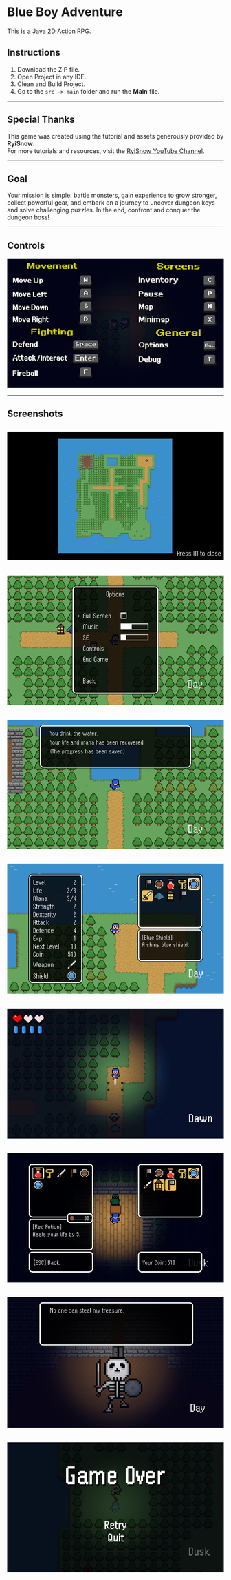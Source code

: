 # Blue Boy Adventure

This is a Java 2D Action RPG.

## Instructions

1. Download the ZIP file.
2. Open Project in any IDE.
3. Clean and Build Project.
4. Go to the `src -> main` folder and run the **Main** file.

---

## Special Thanks

This game was created using the tutorial and assets generously provided by **RyiSnow**.  
For more tutorials and resources, visit the [RyiSnow YouTube Channel](https://www.youtube.com/@RyiSnow).

---

## Goal

Your mission is simple: battle monsters, gain experience to grow stronger, collect powerful gear, and embark on a journey to uncover dungeon keys and solve challenging puzzles. In the end, confront and conquer the dungeon boss!

---

## Controls

![Screenshot 1](screenshots/1.jpg)

---

## Screenshots

![Screenshot 11](screenshots/11.png)  
---
![Screenshot 14](screenshots/14.png) 
---
![Screenshot 3](screenshots/3.png) 
---
![Screenshot 8](screenshots/8.png)
---
![Screenshot 7](screenshots/7.png)
---
![Screenshot 9](screenshots/9.png) 
---
![Screenshot 13](screenshots/13.png)
---
![Screenshot 6](screenshots/6.png)
---
